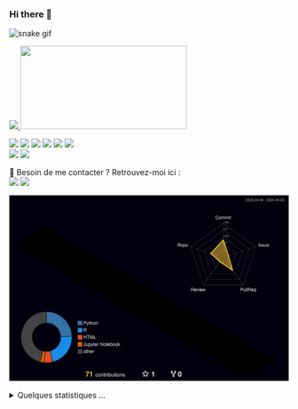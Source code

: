 ### Hi there 👋

<!--
**Elig-Arsee/Elig-Arsee** is a ✨ _special_ ✨ repository because its `README.md` (this file) appears on your GitHub profile.

Here are some ideas to get you started:

- 🔭 I’m currently working on ...
- 🌱 I’m currently learning ...
- 👯 I’m looking to collaborate on ...
- 🤔 I’m looking for help with ...
- 💬 Ask me about ...
- 📫 How to reach me: ...
- 😄 Pronouns: ...
- ⚡ Fun fact: ...
-->

![snake gif](https://github.com/Elig-Arsee/Elig-Arsee/blob/output/github-contribution-grid-snake-dark.svg)

<div>
  <a href="https://github.com/Elig-Arsee">
    <img loading="lazy" style="width: 300px; height: auto;" src="https://github-readme-stats.vercel.app/api/top-langs/?username=Elig-Arsee&layout=compact&langs_count=7&theme=onedark"/>
  </a>
  <a href="https://github.com/Elig-Arsee">
    <img loading="lazy" style="width: 300px; height: 150px;" src="https://github-readme-stats.vercel.app/api?username=Elig-Arsee&show_icons=true&theme=onedark&include_all_commits=true&count_private=true"/>
  </a>
</div>


  <p>
    <img src="https://img.shields.io/badge/-Visual%20Studio%20Code-23A9F2?style=flat-square&logo=Visual%20Studio%20Code&logoColor=white"/>
    <img src="https://img.shields.io/badge/-Github-181717?style=flat-square&logo=GitHub&logoColor=white"/>
    <img src="https://img.shields.io/badge/-Git-F44D27?style=flat-square&logo=Git&logoColor=white"/>
    <img src="https://img.shields.io/badge/-Trello-0079BF?style=flat-square&logo=Trello&logoColor=white"/>
    <img src="https://img.shields.io/badge/-MySQL-F29111?style=flat-square&logo=MySQL&logoColor=white"/>
    <img src="https://img.shields.io/badge/-Notion-000000?style=flat-square&logo=Notion&logoColor=white"/><br/>
    <img src="https://img.shields.io/badge/-Google%20Cloud-4285F4?style=flat-square&logo=Google%20Cloud&logoColor=white"/>
    <img src="https://img.shields.io/badge/-OVH%20Cloud-123F6D?style=flat-square&logo=OVH&logoColor=white"/>
  </p>

<p>
  📣 Besoin de me contacter ? Retrouvez-moi ici :<br/>
  <a href="mailto:arse.eligc@gmail.com?subject=[GitHub]%20🔥%20Contato&body=Olá%20Elig%2C%0A%0AEu%20encontrei%20seu%20perfil%20no%20GitHub%20e%20..."><img src="https://img.shields.io/badge/e‑mail-D14836.svg?style=for-the-badge&logo=GMail&logoColor=white"/></a>
  <a href="https://linkedin.com/in/elig-arse/"><img src="https://img.shields.io/badge/linkedin-0077B5.svg?style=for-the-badge&logo=linkedin&logoColor=white"/></a>
</p>

![](./profile-3d-contrib/profile-night-rainbow.svg)

<details>
  <summary>Quelques statistiques ...</summary><br/>

<!--START_SECTION:waka-->
![Code Time](http://img.shields.io/badge/Code%20Time-2%2C480%20hrs%2037%20mins-blue)

![Profile Views](http://img.shields.io/badge/Profile%20Views-381-blue)

**🐱 My GitHub Data** 

> 📦 2.5 MB Used in GitHub's Storage 
 > 
> 🏆 12 Contributions in the Year 2024
 > 
> 💼 Opted to Hire
 > 
> 📜 41 Public Repositories 
 > 
> 🔑 10 Private Repositories 
 > 
**I'm an Early 🐤** 

```text
🌞 Morning                1342 commits        ██░░░░░░░░░░░░░░░░░░░░░░░   06.24 % 
🌆 Daytime                11769 commits       ██████████████░░░░░░░░░░░   54.69 % 
🌃 Evening                7494 commits        █████████░░░░░░░░░░░░░░░░   34.83 % 
🌙 Night                  914 commits         █░░░░░░░░░░░░░░░░░░░░░░░░   04.25 % 
```
📅 **I'm Most Productive on Monday** 

```text
Monday                   4446 commits        █████░░░░░░░░░░░░░░░░░░░░   20.66 % 
Tuesday                  4106 commits        █████░░░░░░░░░░░░░░░░░░░░   19.08 % 
Wednesday                4267 commits        █████░░░░░░░░░░░░░░░░░░░░   19.83 % 
Thursday                 2907 commits        ███░░░░░░░░░░░░░░░░░░░░░░   13.51 % 
Friday                   2751 commits        ███░░░░░░░░░░░░░░░░░░░░░░   12.78 % 
Saturday                 1758 commits        ██░░░░░░░░░░░░░░░░░░░░░░░   08.17 % 
Sunday                   1284 commits        █░░░░░░░░░░░░░░░░░░░░░░░░   05.97 % 
```


📊 **This Week I Spent My Time On** 

```text
🕑︎ Time Zone: Europe/Paris

💬 Programming Languages: 
Other                    3 hrs 56 mins       ████████████████████░░░░░   78.62 % 
Vue.js                   46 mins             ████░░░░░░░░░░░░░░░░░░░░░   15.47 % 
TypeScript               16 mins             █░░░░░░░░░░░░░░░░░░░░░░░░   05.43 % 
sh                       1 min               ░░░░░░░░░░░░░░░░░░░░░░░░░   00.48 % 

🔥 Editors: 
Chrome                   3 hrs 56 mins       ████████████████████░░░░░   78.62 % 
VS Code                  1 hr 2 mins         █████░░░░░░░░░░░░░░░░░░░░   20.90 % 
Zsh                      1 min               ░░░░░░░░░░░░░░░░░░░░░░░░░   00.48 % 

💻 Operating System: 
Windows                  3 hrs 56 mins       ████████████████████░░░░░   78.62 % 
WSL                      1 hr 4 mins         █████░░░░░░░░░░░░░░░░░░░░   21.38 % 
```


```




 Last Updated on 03/05/2024 00:05:21 UTC
<!--END_SECTION:waka-->
</details>
